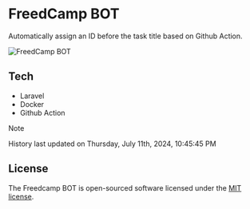 # FreedCamp BOT

Automatically assign an ID before the task title based on Github Action.

![FreedCamp BOT](https://repository-images.githubusercontent.com/737932867/7d34798b-2680-471c-b089-a78a718d3d6a)

## Tech

- Laravel
- Docker
- Github Action

> [!NOTE]  
> History last updated on Thursday, July 11th, 2024, 10:45:45 PM

## License

The Freedcamp BOT is open-sourced software licensed under the [MIT license](https://opensource.org/licenses/MIT).
